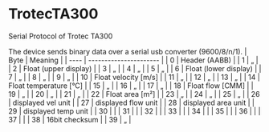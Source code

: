 # TrotecTA300
Serial Protocol of Trotec TA300

The device sends binary data over a serial usb converter (9600/8/n/1).
| Byte | Meaning                |
| ---- | ---------------------- |
| 0    | Header (AABB)          |
| 1    | „                      |
| 2    | Float (upper display)  |
| 3    | „                      |
| 4    | „                      |
| 5    | „                      |
| 6    | Float (lower display)  |
| 7    | „                      |
| 8    | „                      |
| 9    | „                      |
| 10   | Float velocity [m/s]   |
| 11   | „                      |
| 12   | „                      |
| 13   | „                      |
| 14   | Float temperature [°C] |
| 15   | „                      |
| 16   | „                      |
| 17   | „                      |
| 18   | Float flow [CMM]       |
| 19   | „                      |
| 20   | „                      |
| 21   | „                      |
| 22   | Float area [m²]        |
| 23   | „                      |
| 24   | „                      |
| 25   | „                      |
| 26   | displayed vel unit     |
| 27   | displayed flow unit    |
| 28   | displayed area unit    |
| 29   | displayed temp unit    |
| 30   |                        |
| 31   |                        |
| 32   |                        |
| 33   |                        |
| 34   |                        |
| 35   |                        |
| 36   |                        |
| 37   |                        |
| 38   | 16bit checksum         |
| 39   | „                      |

